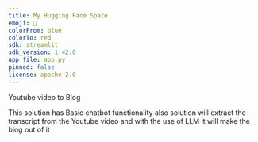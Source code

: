 ```yaml
---
title: My Hugging Face Space 
emoji: 🐨
colorFrom: blue
colorTo: red
sdk: streamlit
sdk_version: 1.42.0
app_file: app.py
pinned: false
license: apache-2.0
---
```

Youtube video to Blog

This solution has Basic chatbot functionality also solution will extract the transcript from the Youtube video and with the use of LLM it will make the blog out of it

